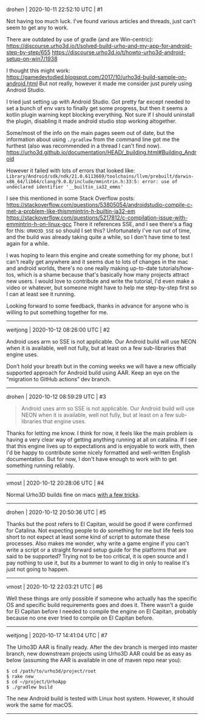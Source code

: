 drohen | 2020-10-11 22:52:10 UTC | #1

Not having too much luck. I've found various articles and threads, just can't seem to get any to work. 

There are outdated by use of gradle (and are Win-centric):
https://discourse.urho3d.io/t/solved-build-urho-and-my-app-for-android-step-by-step/655
https://discourse.urho3d.io/t/howto-urho3d-android-setup-on-win7/1938

I thought this might work:
https://gamedevtodied.blogspot.com/2017/10/urho3d-build-sample-on-android.html
But not really, however it made me consider just purely using Android Studio.

I tried just setting up with Android Studio. Got pretty far except needed to set a bunch of env vars to finally get some progress, but then it seems a kotlin plugin warning kept blocking everything. Not sure if I should uninstall the plugin, disabling it made android studio stop working altogether.

Some/most of the info on the main pages seem out of date, but the information about using `./gradlew` from the command line got me the furthest (also was recommended in a thread I can't find now).
https://urho3d.github.io/documentation/HEAD/_building.html#Building_Android

However it failed with lots of errors that looked like:
`Library/Android/sdk/ndk/21.0.6113669/toolchains/llvm/prebuilt/darwin-x86_64/lib64/clang/9.0.8/include/mmintrin.h:33:5: error: use of undeclared identifier '__builtin_ia32_emms'`

I see this mentioned in some Stack Overflow posts:
https://stackoverflow.com/questions/53805054/androidstudio-compile-c-met-a-problem-like-thismmintrin-h-builtin-ia32-em
https://stackoverflow.com/questions/5217812/c-compilation-issue-with-emmintrin-h-on-linux-gcc
There it references SSE, and I see there's a flag for this: `URHO3D_SSE` so should I set this? Unfortunately I've run out of time, and the build was already taking quite a while, so I don't have time to test again for a while.

I was hoping to learn this engine and create something for my phone, but I can't really get anywhere and it seems due to lots of changes in the mac and android worlds, there's no one really making up-to-date tutorials/how-tos, which is a shame because that's basically how many projects attract new users. I would love to contribute and write the tutorial, I'd even make a video or whatever, but someone might have to help me step-by-step first so I can at least see it running.

Looking forward to some feedback, thanks in advance for anyone who is willing to put something together for me.

-------------------------

weitjong | 2020-10-12 08:26:00 UTC | #2

Android uses arm so SSE is not applicable. Our Android build will use NEON when it is available, well not fully, but at least on a few sub-libraries that engine uses. 

Don’t hold your breath but in the coming weeks we will have a new officially supported approach for Android build using AAR. Keep an eye on the “migration to GitHub actions” dev branch.

-------------------------

drohen | 2020-10-12 08:59:29 UTC | #3

> Android uses arm so SSE is not applicable. Our Android build will use NEON when it is available, well not fully, but at least on a few sub-libraries that engine uses.

Thanks for letting me know. I think for now, it feels like the main problem is having a very clear way of getting anything running at all on catalina. If I see that this engine lives up to expectations and is enjoyable to work with, then I'd be happy to contribute some nicely formatted and well-written English documentation. But for now, I don't have enough to work with to get something running reliably.

-------------------------

vmost | 2020-10-12 20:28:06 UTC | #4

Normal Urho3D builds fine on macs [with a few tricks](https://discourse.urho3d.io/t/info-using-urho3d-with-old-mac-osx-10-11/6304).

-------------------------

drohen | 2020-10-12 20:50:36 UTC | #5

Thanks but the post refers to El Capitan, would be good if were confirmed for Catalina. Not expecting people to do something for me but life feels too short to not expect at least some kind of script to automate these processes. Also makes me wonder, why write a game engine if you can't write a script or a straight forward setup guide for the platforms that are said to be supported? Trying not to be too critical, it is open source and I pay nothing to use it, but its a bummer to want to dig in only to realise it's just not going to happen.

-------------------------

vmost | 2020-10-12 22:03:21 UTC | #6

Well these things are only possible if someone who actually has the specific OS and specific build requirements goes and does it. There wasn't a guide for El Capitan before I needed to compile the engine on El Capitan, probably because no one ever tried to compile on El Capitan before.

-------------------------

weitjong | 2020-10-17 14:41:04 UTC | #7

The Urho3D AAR is finally ready. After the dev branch is merged into master branch, new downstream projects using Urho3D AAR could be as easy as below (assuming the AAR is available in one of maven repo near you):

    $ cd /path/to/urho3d/project/root
    $ rake new
    $ cd ~/project/UrhoApp
    $ ./gradlew build

The new Android build is tested with Linux host system. However, it should work the same for macOS.

-------------------------

